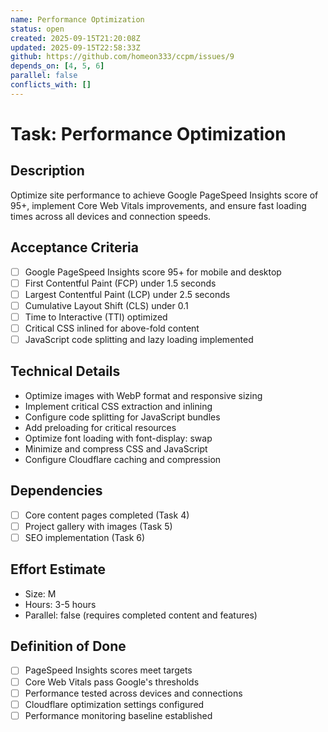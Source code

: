 ```yaml
---
name: Performance Optimization
status: open
created: 2025-09-15T21:20:08Z
updated: 2025-09-15T22:58:33Z
github: https://github.com/homeon333/ccpm/issues/9
depends_on: [4, 5, 6]
parallel: false
conflicts_with: []
---
```


# Task: Performance Optimization

## Description
Optimize site performance to achieve Google PageSpeed Insights score of 95+, implement Core Web Vitals improvements, and ensure fast loading times across all devices and connection speeds.

## Acceptance Criteria
- [ ] Google PageSpeed Insights score 95+ for mobile and desktop
- [ ] First Contentful Paint (FCP) under 1.5 seconds
- [ ] Largest Contentful Paint (LCP) under 2.5 seconds
- [ ] Cumulative Layout Shift (CLS) under 0.1
- [ ] Time to Interactive (TTI) optimized
- [ ] Critical CSS inlined for above-fold content
- [ ] JavaScript code splitting and lazy loading implemented

## Technical Details
- Optimize images with WebP format and responsive sizing
- Implement critical CSS extraction and inlining
- Configure code splitting for JavaScript bundles
- Add preloading for critical resources
- Optimize font loading with font-display: swap
- Minimize and compress CSS and JavaScript
- Configure Cloudflare caching and compression

## Dependencies
- [ ] Core content pages completed (Task 4)
- [ ] Project gallery with images (Task 5)
- [ ] SEO implementation (Task 6)

## Effort Estimate
- Size: M
- Hours: 3-5 hours
- Parallel: false (requires completed content and features)

## Definition of Done
- [ ] PageSpeed Insights scores meet targets
- [ ] Core Web Vitals pass Google's thresholds
- [ ] Performance tested across devices and connections
- [ ] Cloudflare optimization settings configured
- [ ] Performance monitoring baseline established
